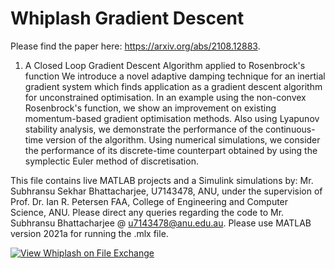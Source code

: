 # Whiplash Gradient Descent 
Please find the paper here: https://arxiv.org/abs/2108.12883.
1. A Closed Loop Gradient Descent Algorithm applied to Rosenbrock's function
We introduce a novel adaptive damping technique for an inertial gradient system which finds application as a gradient descent algorithm for unconstrained optimisation. In an example using the non-convex Rosenbrock's function, we show an improvement on existing momentum-based gradient optimisation methods. Also using Lyapunov stability analysis, we demonstrate the performance of the continuous-time version of the algorithm. Using numerical simulations, we consider the performance of its discrete-time counterpart obtained by using the symplectic Euler method of discretisation.

This file contains live MATLAB projects and a Simulink simulations by:
Mr. Subhransu Sekhar Bhattacharjee, U7143478, ANU, 
under the supervision of Prof. Dr. Ian R. Petersen FAA, College of Engineering and Computer Science, ANU.
Please direct any queries regarding the code to Mr. Subhransu Bhattacharjee @ u7143478@anu.edu.au. Please use MATLAB version 2021a for running the .mlx file.

[![View Whiplash on File Exchange](https://www.mathworks.com/matlabcentral/images/matlab-file-exchange.svg)](https://www.mathworks.com/matlabcentral/fileexchange/98429-whiplash)
